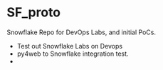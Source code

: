 # SF_proto
Snowflake Repo for DevOps Labs, and initial PoCs.

- Test out Snowflake Labs on Devops
- py4web to Snowflake integration test.
- 
